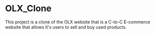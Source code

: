 # OLX_Clone
This project is a clone of the OLX website that is a C-to-C E-commerce website that allows it's users to sell and buy used products.
